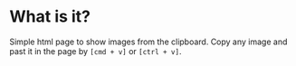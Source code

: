 # What is it?

Simple html page to show images from the clipboard. Copy any image and past it in the page by `[cmd + v]` or `[ctrl + v]`.
